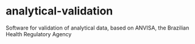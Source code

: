 # analytical-validation
Software for validation of analytical data, based on ANVISA, the Brazilian Health Regulatory Agency  
